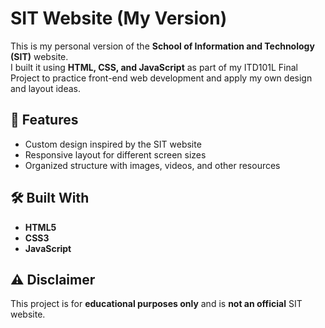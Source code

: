 # SIT Website (My Version)

This is my personal version of the **School of Information and Technology (SIT)** website.  
I built it using **HTML, CSS, and JavaScript** as part of my ITD101L Final Project to practice front-end web development and apply my own design and layout ideas.

## 🌟 Features
- Custom design inspired by the SIT website  
- Responsive layout for different screen sizes  
- Organized structure with images, videos, and other resources

## 🛠️ Built With
- **HTML5**  
- **CSS3**  
- **JavaScript**

## ⚠️ Disclaimer
This project is for **educational purposes only** and is **not an official** SIT website.
